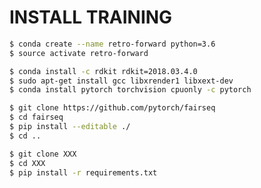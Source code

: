 # INSTALL TRAINING


```bash
$ conda create --name retro-forward python=3.6
$ source activate retro-forward
```

```bash
$ conda install -c rdkit rdkit=2018.03.4.0
$ sudo apt-get install gcc libxrender1 libxext-dev
$ conda install pytorch torchvision cpuonly -c pytorch
```

```bash
$ git clone https://github.com/pytorch/fairseq
$ cd fairseq
$ pip install --editable ./
$ cd ..
```

```bash
$ git clone XXX
$ cd XXX
$ pip install -r requirements.txt
```

